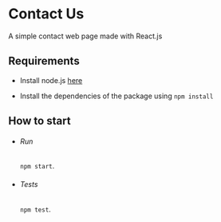 # Contact Us 

A simple contact web page made with React.js 


## Requirements
* Install node.js  [here](https://nodejs.org/en/download/package-manager/)

* Install the dependencies of the package using ```npm install```


## How to start 

* ###### Run 
  ```npm start```.
* ###### Tests 
  ```npm test```.
    